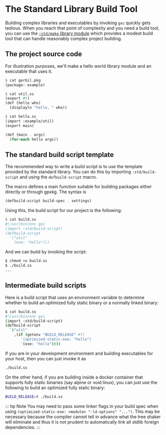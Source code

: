 # The Standard Library Build Tool

Building complex libraries and executables by invoking `gxc` quickly gets tedious. When you reach that point of complexity and you need a build tool, you can use the [`:std/make` library module](/reference/std/make.md) which provides a modest build tool that can handle reasonably complex project building.

## The project source code

For illustration purposes, we'll make a hello world library module and an executable that uses it.

``` scheme
$ cat gerbil.pkg
(package: example)

$ cat util.ss
(export #t)
(def (hello who)
  (displayln "hello, " who))

$ cat hello.ss
(import :example/util)
(export main)

(def (main . args)
  (for-each hello args))
```

## The standard build script template

The recommended way to write a build script is to use the template provided by the standard library.
You can do this by importing `:std/build-script` and using the `defbuild-script` macro.

The macro defines a main function suitable for building packages either directly or through gpxkg.
The syntax is
``` scheme
(defbuild-script build-spec . settings)
```

Using this, the build script for our project is the following:

``` scheme
$ cat build.ss
#!/usr/bin/env gxi
(import :std/build-script)
(defbuild-script
  '("util"
    (exe: "hello")))
```

And we can build by invoking the script:
``` bash
$ chmod +x build.ss
$ ./build.ss
...
```

## Intermediate build scripts

Here is a build script that uses an environment variable to determine
whether to build an optimized fully static binary or a normally linked binary:

```bash
$ cat build.ss
#!/usr/bin/env gxi
(import :std/build-script)
(defbuild-script
  `("util"
    ,(if (getenv "BUILD_RELEASE" #f)
       '(optimized-static-exe: "hello")
       '(exe: "hello"))))
```

If you are in your development environment and building executables for your host, then you can just invoke it as
```bash
./build.ss
```

On the other hand, if you are building inside a docker container that
supports fully static binaries (say alpine or void linux), you can
just use the following to build an optimized fully static binary:
```bash
BUILD_RELEASE=t ./build.ss
```

::: tip Note
You may need to pass some linker flags in your build spec when using
`(optimized-static-exe: <module> "-ld-options" "...")`.  This may be
necessary because the compiler cannot tell in advance what the tree
shaker will eliminate and thus it is not prudent to automatically
link all stdlib foreign dependencies.
:::
